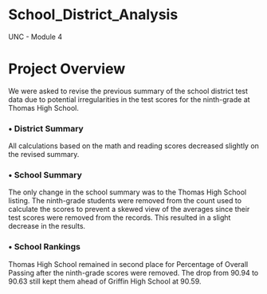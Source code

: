 # School_District_Analysis
UNC - Module 4

# Project Overview
We were asked to revise the previous summary of the school district test data due to potential irregularities in the test scores for the ninth-grade at Thomas High School.

### •	District Summary
All calculations based on the math and reading scores decreased slightly on the revised summary.  

### •	School Summary
The only change in the school summary was to the Thomas High School listing.  The ninth-grade students were removed from the count used to calculate the scores to prevent a skewed view of the averages since their test scores were removed from the records.  This resulted in a slight decrease in the results.

### •	School Rankings
Thomas High School remained in second place for Percentage of Overall Passing after the ninth-grade scores were removed.  The drop from 90.94 to 90.63 still kept them ahead of Griffin High School at 90.59.
